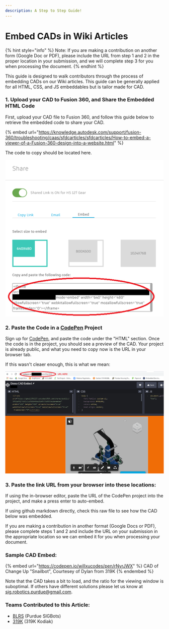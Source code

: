 ```yaml
---
description: A Step to Step Guide!
---
```


# Embed CADs in Wiki Articles

{% hint style="info" %}
Note: If you are making a contribution on another form (Google Doc or PDF), please include the URL from step 1 and 2 in the proper location in your submission, and we will complete step 3 for you when processing the document.
{% endhint %}

This guide is designed to walk contributors through the process of embedding CADs on our Wiki articles. This guide can be generally applied for all HTML, CSS, and JS embeddables but is tailor made for CAD.

### 1. Upload your CAD to Fusion 360, and Share the Embedded HTML Code

First, upload your CAD file to Fusion 360, and follow this guide below to retrieve the embedded code to share your CAD.

{% embed url="https://knowledge.autodesk.com/support/fusion-360/troubleshooting/caas/sfdcarticles/sfdcarticles/How-to-embed-a-viewer-of-a-Fusion-360-design-into-a-website.html" %}

The code to copy should be located here.

![](<../.gitbook/assets/image (37).png>)

### 2. Paste the Code in a [CodePen](https://codepen.io) Project

Sign up for [CodePen](https://codepen.io), and paste the code under the "HTML" section. Once the code is in the project, you should see a preview of the CAD. Your project is already public, and what you need to copy now is the URL in your browser tab.

If this wasn't cleaer enough, this is what we mean:

![](<../.gitbook/assets/image (38).png>)

### 3. Paste the link URL from your browser into these locations:

If using the in-browser editor, paste the URL of the CodePen project into the project, and make a press enter to auto-embed.

If using github markdown directly, check this raw file to see how the CAD below was embedded.

If you are making a contribution in another format (Google Docs or PDF), please complete steps 1 and 2 and include the URL on your submission in the appropriate location so we can embed it for you when processing your document.

### Sample CAD Embed:

{% embed url="https://codepen.io/willxucodes/pen/rNyrJWX" %}
CAD of Change Up "Snailbot", Courtesey of Dylan from 319K
{% endembed %}

Note that the CAD takes a bit to load, and the ratio for the viewing window is suboptimal. If others have different solutions please let us know at [sig.robotics.purdue@gmail.com](mailto:Sig.robotics.purdue@gmail.com).

### Teams Contributed to this Article:

* [BLRS](https://purduesigbots.com) (Purdue SIGBots)
* [319K](https://www.instagram.com/319buildit/) (319K Kodiak)
